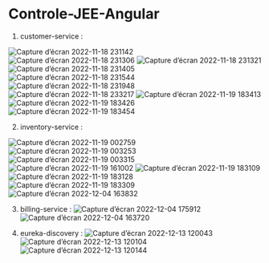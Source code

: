# Controle-JEE-Angular
1) customer-service :

![Capture d’écran 2022-11-18 231142](https://user-images.githubusercontent.com/85079209/207293578-066cae94-c8c8-4499-949e-a0a978996f75.png)
![Capture d’écran 2022-11-18 231306](https://user-images.githubusercontent.com/85079209/207293588-f062aa26-f3c4-4508-ae86-49939637c087.png)
![Capture d’écran 2022-11-18 231321](https://user-images.githubusercontent.com/85079209/207293612-ec841aca-9021-4981-8b11-3a84197e7676.png)
![Capture d’écran 2022-11-18 231405](https://user-images.githubusercontent.com/85079209/207293631-c9c64a51-68c6-49fb-88ce-7e64b276414e.png)
![Capture d’écran 2022-11-18 231544](https://user-images.githubusercontent.com/85079209/207293659-65b1d76c-e076-46bd-babb-084d73ed9e9b.png)
![Capture d’écran 2022-11-18 231948](https://user-images.githubusercontent.com/85079209/207293677-219d90fe-faee-4475-bb55-a41a664d2d7c.png)
![Capture d’écran 2022-11-18 233217](https://user-images.githubusercontent.com/85079209/207293691-38ea7d32-8a3d-4e43-9a8e-5edf7eff563d.png)
![Capture d’écran 2022-11-19 183413](https://user-images.githubusercontent.com/85079209/207301047-cff5a3a8-97ec-4593-9cc1-facd2415a51b.png)
![Capture d’écran 2022-11-19 183426](https://user-images.githubusercontent.com/85079209/207301066-6c563648-93bd-49e0-a4b5-13ca86d93454.png)
![Capture d’écran 2022-11-19 183454](https://user-images.githubusercontent.com/85079209/207301088-f3093c3d-e598-4430-ad9d-0e46dc910725.png)


2) inventory-service :

![Capture d’écran 2022-11-19 002759](https://user-images.githubusercontent.com/85079209/207298959-2566e0cb-5839-4538-97e1-39549abad2f8.png)
![Capture d’écran 2022-11-19 003253](https://user-images.githubusercontent.com/85079209/207298981-caa5905e-56d6-4d3e-91f3-9104c245e37d.png)
![Capture d’écran 2022-11-19 003315](https://user-images.githubusercontent.com/85079209/207299008-055c94fa-f2f0-483f-a614-cc6301a11836.png)
![Capture d’écran 2022-11-19 161002](https://user-images.githubusercontent.com/85079209/207299180-0465961b-b340-4158-91d5-753ace24c69c.png)
![Capture d’écran 2022-11-19 183109](https://user-images.githubusercontent.com/85079209/207301389-1d594e11-7a9f-440b-91ca-541df089ade1.png)
![Capture d’écran 2022-11-19 183128](https://user-images.githubusercontent.com/85079209/207301408-9e6e681c-a82c-424c-8d26-9afda2f36689.png)
![Capture d’écran 2022-11-19 183309](https://user-images.githubusercontent.com/85079209/207301459-59b51bdf-4697-48ef-b6f7-d3a87903e0b3.png)
![Capture d’écran 2022-12-04 163832](https://user-images.githubusercontent.com/85079209/207303626-7ba38ac9-b00e-49c6-b965-ba65054a9411.png)

3) billing-service :
![Capture d’écran 2022-12-04 175912](https://user-images.githubusercontent.com/85079209/207303738-30195545-75ea-461e-8570-230b9a497745.png)
![Capture d’écran 2022-12-04 163720](https://user-images.githubusercontent.com/85079209/207303811-677119d2-a7c6-4a92-8785-3ca9a10fbcff.png)


4) eureka-discovery :
![Capture d’écran 2022-12-13 120043](https://user-images.githubusercontent.com/85079209/207304121-5acfa6db-2e59-46ea-8fe5-96e52012c2a9.png)
![Capture d’écran 2022-12-13 120104](https://user-images.githubusercontent.com/85079209/207304142-acc0c10b-b5d9-4679-a616-dec59dd91644.png)
![Capture d’écran 2022-12-13 120144](https://user-images.githubusercontent.com/85079209/207304159-18d25c9b-53a7-4d56-870a-e97f4c161dd4.png)
